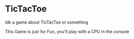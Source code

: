 # TicTacToe
Idk a game about TicTacToe or something

This Game is just for Fun, you'll play with a CPU in the console
